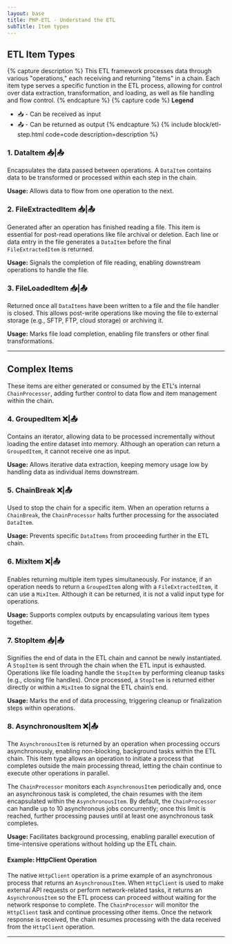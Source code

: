 ```yaml
---
layout: base
title: PHP-ETL - Understand the ETL 
subTitle: Item types
---
```



## ETL Item Types

{% capture description %}
This ETL framework processes data through various "operations," each receiving and returning "items" in a chain. Each item type serves a specific function in the ETL process, allowing for control over data extraction, transformation, and loading, as well as file handling and flow control.
{% endcapture %}
{% capture code %}
**Legend** 
- 📥 - Can be received as input
- 📤 - Can be returned as output
{% endcapture %}
{% include block/etl-step.html code=code description=description %}

### 1. DataItem 📥|📤
Encapsulates the data passed between operations. A `DataItem` contains data to be transformed or processed within each step in the chain.

**Usage:** Allows data to flow from one operation to the next.

### 2. FileExtractedItem 📥|📤
Generated after an operation has finished reading a file. This item is essential for post-read operations like file archival or deletion. Each line or data entry in the file generates a `DataItem` before the final `FileExtractedItem` is returned.

**Usage:** Signals the completion of file reading, enabling downstream operations to handle the file.

### 3. FileLoadedItem 📥|📤
Returned once all `DataItems` have been written to a file and the file handler is closed. This allows post-write operations like moving the file to external storage (e.g., SFTP, FTP, cloud storage) or archiving it.

**Usage:** Marks file load completion, enabling file transfers or other final transformations.

---

## Complex Items
These items are either generated or consumed by the ETL's internal `ChainProcessor`, adding further control to data flow and item management within the chain.

### 4. GroupedItem ❌|📤
Contains an iterator, allowing data to be processed incrementally without loading the entire dataset into memory. Although an operation can return a `GroupedItem`, it cannot receive one as input.

**Usage:** Allows iterative data extraction, keeping memory usage low by handling data as individual items downstream.

### 5. ChainBreak ❌|📤
Used to stop the chain for a specific item. When an operation returns a `ChainBreak`, the `ChainProcessor` halts further processing for the associated `DataItem`.

**Usage:** Prevents specific `DataItems` from proceeding further in the ETL chain.

### 6. MixItem ❌|📤
Enables returning multiple item types simultaneously. For instance, if an operation needs to return a `GroupedItem` along with a `FileExtractedItem`, it can use a `MixItem`. Although it can be returned, it is not a valid input type for operations.

**Usage:** Supports complex outputs by encapsulating various item types together.

### 7. StopItem 📥|📤
Signifies the end of data in the ETL chain and cannot be newly instantiated. A `StopItem` is sent through the chain when the ETL input is exhausted. Operations like file loading handle the `StopItem` by performing cleanup tasks (e.g., closing file handles). Once processed, a `StopItem` is returned either directly or within a `MixItem` to signal the ETL chain’s end.

**Usage:** Marks the end of data processing, triggering cleanup or finalization steps within operations.

### 8. AsynchronousItem ❌|📤
The `AsynchronousItem` is returned by an operation when processing occurs asynchronously, enabling non-blocking, background tasks within the ETL chain. This item type allows an operation to initiate a process that completes outside the main processing thread, letting the chain continue to execute other operations in parallel.

The `ChainProcessor` monitors each `AsynchronousItem` periodically and, once an asynchronous task is completed, the chain resumes with the item encapsulated within the `AsynchronousItem`. By default, the `ChainProcessor` can handle up to 10 asynchronous jobs concurrently; once this limit is reached, further processing pauses until at least one asynchronous task completes.

**Usage:** Facilitates background processing, enabling parallel execution of time-intensive operations without holding up the ETL chain.


#### Example: HttpClient Operation
The native `HttpClient` operation is a prime example of an asynchronous process that returns an `AsynchronousItem`. When `HttpClient` is used to make external API requests or perform network-related tasks, it returns an `AsynchronousItem` so the ETL process can proceed without waiting for the network response to complete. The `ChainProcessor` will monitor the `HttpClient` task and continue processing other items. Once the network response is received, the chain resumes processing with the data received from the `HttpClient` operation.


---